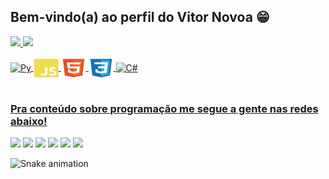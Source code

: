 ## Bem-vindo(a) ao perfil do Vitor Novoa 😁

 <div>
   <a href="https://github.com/VitorNovoa">
   <img height="180em" src="https://github-readme-stats.vercel.app/api?username=VitorNovoa&show_icons=true&theme=radical&include_all_commits=true&count_private=true"/>
   <img height="180em" src="https://github-readme-stats.vercel.app/api/top-langs/?username=VitorNovoa&layout=compact&langs_count=6&theme=radical"/>

</div>
<div style="display: inline_block"><br>     
  <img align="center" alt="Py" height="30" width="40" src="https://cdn.jsdelivr.net/gh/devicons/devicon/icons/python/python-original.svg" />
  <img align="center" alt="Js" height="30" width="40" src="https://raw.githubusercontent.com/devicons/devicon/master/icons/javascript/javascript-plain.svg">
  <img align="center" alt="HTML" height="30" width="40" src="https://raw.githubusercontent.com/devicons/devicon/master/icons/html5/html5-original.svg">
  <img align="center" alt="CSS" height="30" width="40" src="https://raw.githubusercontent.com/devicons/devicon/master/icons/css3/css3-original.svg">
  <img align="center" alt="C#" height="30" width="40"src="https://cdn.jsdelivr.net/gh/devicons/devicon/icons/csharp/csharp-original.svg" />   
</div>
 
 <br>
 
  ### Pra conteúdo sobre programação me segue a gente nas redes abaixo!
 
<div> 
   <a href="https://www.linkedin.com/in/vitor--novoa/" target="_blank"><img src="https://img.shields.io/badge/-LinkedIn-%230077B5?style=for-the-badge&logo=linkedin&logoColor=white" target="_blank"></a>
  <a href="https://www.instagram.com/vitor_novoa/" target="_blank"><img src="https://img.shields.io/badge/-Instagram-FF307D?style=for-the-badge&logo=instagram&logoColor=white" target="_blank"></a>
 <a href="https://www.twitch.tv/noob_beta" target="_blank"><img src="https://img.shields.io/badge/Twitch-B538EB?style=for-the-badge&logo=twitch&logoColor=white" target="_blank"></a>
 <a href="https://discord.gg/uYznQrNP" target="_blank"><img src="https://img.shields.io/badge/Discord-476FDE?style=for-the-badge&logo=discord&logoColor=white" target="_blank"></a> 
 <a href = "mailto:vitor.silva.novoa@gmail.com"><img src="https://img.shields.io/badge/-Gmail-FF4227?style=for-the-badge&logo=gmail&logoColor=white" target="_blank"></a>
 <a href = "mailto:vitor_novoa@hotmail.com"><img src="https://img.shields.io/badge/-Outlook-4949E3?style=for-the-badge&logo=microsoft&logoColor=white" target="_blank"></a>

  <!-- <a href="https://youtube.com/@noob_beta" target="_blank"><img src="https://img.shields.io/badge/YouTube-FF0000?style=for-the-badge&logo=youtube&logoColor=white" target="_blank"></a> -->
 
  ![Snake animation](https://github.com/VitorNovoa/VitorNovoa/blob/output/github-contribution-grid-snake.svg)

</div>
